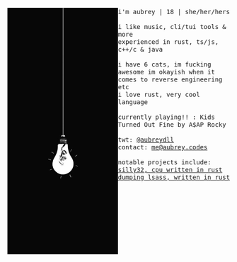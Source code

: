 <p float="left">
  <img src="images/image3.jpg" width="250" align="left">
  <p float="left">
    <samp>
      i'm aubrey | 18 | she/her/hers
      <br>
      <br>
      i like music, cli/tui tools & more
      <br>
      experienced in rust, ts/js, c++/c & java
      <br>
      <br>
      i have 6 cats, im fucking awesome
      im okayish when it comes to reverse engineering etc
      <br>
      i love rust, very cool language
      <br>
      <br>
      <spotify>currently playing!! : Kids Turned Out Fine by A$AP Rocky</spotify>
      <br>
      <br>
      twt: 
      <a href="https://twitter.com/aubreydll">@aubreydll</a><br>
      contact: 
      <a href="mailto:me@aubrey.codes">me@aubrey.codes</a><br>
      <br>
      notable projects include:
      <br>
      <a href="https://github.com/aubreyrs/silly32">silly32, cpu written in rust</a><br>
      <a href="https://github.com/aubreyrs/LSASS">dumping lsass, written in rust</a><br>
    </samp>
  </p>
</p>
